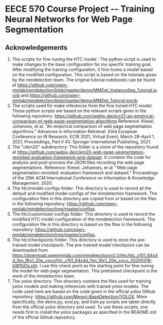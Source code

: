 # EECE 570 Course Project -- Training Neural Networks for Web Page Segmentation

## Acknowledgements

1. The scripts for fine-tuning the HTC model
   :
   The python script is used to make changes to the base configuration for my specific training goal.
   After modifying the training configuration, it fine-tunes a model based on the modified configuration.
   This script is based on the tutorials given by the mmdetection team. The original tutorial notebooks can be found at
   https://github.com/open-mmlab/mmdetection/blob/master/demo/MMDet_InstanceSeg_Tutorial.ipynb
   and
   https://github.com/open-mmlab/mmdetection/blob/master/demo/MMDet_Tutorial.ipynb.
2. The scripts used for make inferences from the fine-tuned HTC model:
   These python scripts are based on the relevant scripts given in the following repository:
   https://github.com/webis-de/ecir21-an-empirical-comparison-of-web-page-segmentation-algorithms
   Reference:
   Kiesel, Johannes, et al. "An empirical comparison of web page segmentation algorithms."
   Advances in Information Retrieval:
   43rd European Conference on IR Research, ECIR 2021, Virtual Event, March 28–April 1, 2021, Proceedings, Part II 43.
   Springer International Publishing, 2021.
3. The "cikm20" subdirectory: This folder is a clone of the repository found
   at https://github.com/webis-de/cikm20-web-page-segmentation-revisited-evaluation-framework-and-dataset. It contains
   the code for analysis and post-process the JSON files recording the web page segmentations.
   Reference:
   Kiesel, Johannes, et al. "Web page segmentation revisited: evaluation framework and dataset." Proceedings of the 29th
   ACM International Conference on Information & Knowledge Management. 2020.
4. The htc/mmdet-configs folder: This directory is used to record all the default and modified model configs of the
   mmdetection framework.
   The configuration files in this directory are copied from or based on the files in the following repository:
   https://github.com/open-mmlab/mmdetection/tree/master/configs.
5. The htc/customized-configs folder: This directory is used to record the modified HTC model configuration of the
   mmdetection framework.
   The configuration file in this directory is based on the files in the following repository:
   https://github.com/open-mmlab/mmdetection/tree/master/configs.
6. The htc/checkpoints folder: This directory is used to store the pre-trained model checkpoint.
The pre-trained model checkpoint can be downloaded from https://download.openmmlab.com/mmdetection/v2.0/htc/htc_x101_64x4d_fpn_16x1_20e_coco/htc_x101_64x4d_fpn_16x1_20e_coco_20200318-b181fd7a.pth.
I use this check point as the starting point for fine-tuning the model for web page segmentation.
This pretrained checkpoint is the work of the mmdetection team.
7. The yolox directory: This directory contains the files used for training yolox models and making inferences with trained
yolox models. The code used here are based on the code given in the official yolox Github repository:
https://github.com/Megvii-BaseDetection/YOLOX.
More specifically, the demo.py, eval.py, and train.py scripts are taken directly from the official
yolox directory and used. To use these scripts, one needs first to install the yolox packages as specified
in the README.md of the official Github repository.